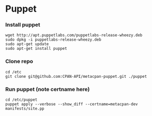 # Puppet


### Install puppet
```
wget http://apt.puppetlabs.com/puppetlabs-release-wheezy.deb
sudo dpkg -i puppetlabs-release-wheezy.deb
sudo apt-get update
sudo apt-get install puppet
```

### Clone repo
```
cd /etc
git clone git@github.com:CPAN-API/metacpan-puppet.git ./puppet
```

### Run puppet (note certname here)
```
cd /etc/puppet
puppet apply --verbose --show_diff --certname=metacpan-dev manifests/site.pp
```
